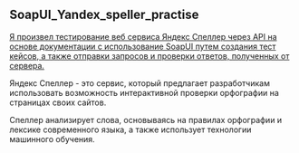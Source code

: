 ## SoapUI_Yandex_speller_practise
<u>Я произвел тестирование веб сервиса Яндекс Спеллер через API на основе документации с использование SoapUI путем создания тест кейсов, а также отправки запросов и проверки ответов, полученных от сервера.</u>

Яндекс Спеллер - это сервис, который предлагает разработчикам использовать возможность интерактивной проверки орфографии на страницах своих сайтов.

Спеллер анализирует слова, основываясь на правилах орфографии и лексике современного языка, а также использует технологии машинного обучения.